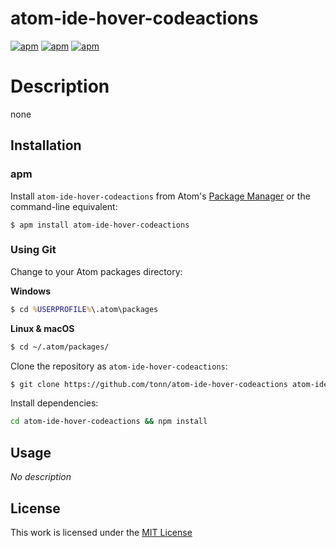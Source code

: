 # atom-ide-hover-codeactions

[![apm](https://flat.badgen.net/apm/license/atom-ide-hover-codeactions)](https://atom.io/packages/atom-ide-hover-codeactions)
[![apm](https://flat.badgen.net/apm/v/atom-ide-hover-codeactions)](https://atom.io/packages/atom-ide-hover-codeactions)
[![apm](https://flat.badgen.net/apm/dl/atom-ide-hover-codeactions)](https://atom.io/packages/atom-ide-hover-codeactions)

# Description

none

## Installation

### apm

Install `atom-ide-hover-codeactions` from Atom's [Package Manager](http://flight-manual.atom.io/using-atom/sections/atom-packages/) or the command-line equivalent:

`$ apm install atom-ide-hover-codeactions`

### Using Git

Change to your Atom packages directory:

**Windows**

```cmd
$ cd %USERPROFILE%\.atom\packages
```

**Linux & macOS**

```bash
$ cd ~/.atom/packages/
```

Clone the repository as `atom-ide-hover-codeactions`:

```bash
$ git clone https://github.com/tonn/atom-ide-hover-codeactions atom-ide-hover-codeactions
```

Install dependencies:

```bash
cd atom-ide-hover-codeactions && npm install
```

## Usage

*No description*

## License

This work is licensed under the [MIT License](LICENSE)
